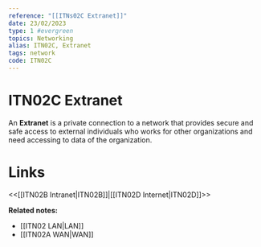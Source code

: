 ```yaml
---
reference: "[[ITNs02C Extranet]]"
date: 23/02/2023
type: 1 #evergreen
topics: Networking
alias: ITN02C, Extranet
tags: network
code: ITN02C
---
```

# ITN02C Extranet

An **Extranet** is a private connection to a network that provides secure and safe access to external individuals who works for other organizations and need accessing to data of the organization.

# Links
<<[[ITN02B Intranet|ITN02B]]|[[ITN02D Internet|ITN02D]]>>

**Related notes:**
- [[ITN02 LAN|LAN]] 
- [[ITN02A WAN|WAN]]